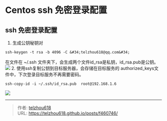 # Centos ssh 免密登录配置


## ssh 免密登录配置
1. 生成公钥秘钥对
```shell
ssh-keygen -t rsa -b 4096 -C &#34;telzhou618@qq.com&#34;
```
在文件在 ~/.ssh 文件夹下，会生成两个文件id_rsa是私钥，id_rsa.pub是公钥。
![](https://raw.gitmirror.com/telzhou618/images/main/img03/20240502131951.png)
2. 使用ssh复制公钥到目标服务器，会存储在目标服务的 authorized_keys文件中，下次登录目标服务不再需要密码。
```shell
ssh-copy-id -i ~/.ssh/id_rsa.pub  root@192.168.1.6
```
![](https://raw.gitmirror.com/telzhou618/images/main/img03/20240502132307.png)


---

> 作者: [telzhou618](https://github.com/telzhou618)  
> URL: https://telzhou618.github.io/posts/f460746/  

